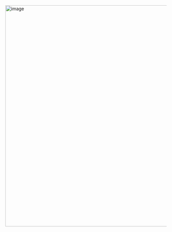 <img width="688" alt="image" src="https://github.com/user-attachments/assets/eee79e99-27af-4425-978d-dee47127cefc" />
